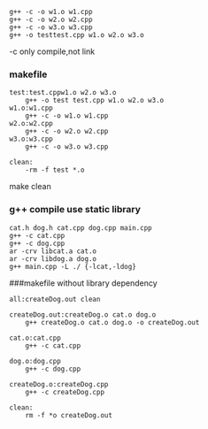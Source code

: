 ```
g++ -c -o w1.o w1.cpp
g++ -c -o w2.o w2.cpp
g++ -c -o w3.o w3.cpp
g++ -o testtest.cpp w1.o w2.o w3.o
```
-c only compile,not link  
### makefile
```
test:test.cppw1.o w2.o w3.o
    g++ -o test test.cpp w1.o w2.o w3.o
w1.o:w1.cpp
    g++ -c -o w1.o w1.cpp
w2.o:w2.cpp
    g++ -c -o w2.o w2.cpp
w3.o:w3.cpp
    g++ -c -o w3.o w3.cpp
```
```
clean:
    -rm -f test *.o
```
make clean  
### g++ compile use static library  

```
cat.h dog.h cat.cpp dog.cpp main.cpp
g++ -c cat.cpp  
g++ -c dog.cpp
ar -crv libcat.a cat.o
ar -crv libdog.a dog.o
g++ main.cpp -L ./ {-lcat,-ldog}
```
###makefile without library dependency  
```
all:createDog.out clean

createDog.out:createDog.o cat.o dog.o
	g++ createDog.o cat.o dog.o -o createDog.out

cat.o:cat.cpp
	g++ -c cat.cpp

dog.o:dog.cpp
	g++ -c dog.cpp

createDog.o:createDog.cpp
	g++ -c createDog.cpp

clean:
	rm -f *o createDog.out
```

